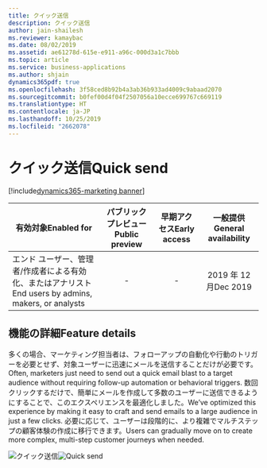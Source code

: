 ```yaml
---
title: クイック送信
description: クイック送信
author: jain-shailesh
ms.reviewer: kamaybac
ms.date: 08/02/2019
ms.assetid: ae61278d-615e-e911-a96c-000d3a1c7bbb
ms.topic: article
ms.service: business-applications
ms.author: shjain
dynamics365pdf: true
ms.openlocfilehash: 3f58ced8b92b4a3ab36b933ad4009c9abaad2070
ms.sourcegitcommit: b0fef00d4f04f2507056a10ecce699767c669119
ms.translationtype: HT
ms.contentlocale: ja-JP
ms.lasthandoff: 10/25/2019
ms.locfileid: "2662078"
---
```

# <a name="quick-send"></a><span data-ttu-id="c479a-103">クイック送信</span><span class="sxs-lookup"><span data-stu-id="c479a-103">Quick send</span></span>
[!include[dynamics365-marketing banner](../includes/dynamics365-marketing.md)]

| <span data-ttu-id="c479a-104">有効対象</span><span class="sxs-lookup"><span data-stu-id="c479a-104">Enabled for</span></span>    |  <span data-ttu-id="c479a-105">パブリック プレビュー</span><span class="sxs-lookup"><span data-stu-id="c479a-105">Public preview</span></span> | <span data-ttu-id="c479a-106">早期アクセス</span><span class="sxs-lookup"><span data-stu-id="c479a-106">Early access</span></span> | <span data-ttu-id="c479a-107">一般提供</span><span class="sxs-lookup"><span data-stu-id="c479a-107">General availability</span></span> | 
| ---------- | :----------: |:----------: |:----------: |
|<span data-ttu-id="c479a-108">エンド ユーザー、管理者/作成者による有効化、またはアナリスト</span><span class="sxs-lookup"><span data-stu-id="c479a-108">End users by admins, makers, or analysts</span></span>|-|-| <span data-ttu-id="c479a-109">2019 年 12 月</span><span class="sxs-lookup"><span data-stu-id="c479a-109">Dec 2019</span></span>|






## <a name="feature-details"></a><span data-ttu-id="c479a-110">機能の詳細</span><span class="sxs-lookup"><span data-stu-id="c479a-110">Feature details</span></span>
<!--feature detail start -->
<span data-ttu-id="c479a-111">多くの場合、マーケティング担当者は、フォローアップの自動化や行動のトリガーを必要とせず、対象ユーザーに迅速にメールを送信することだけが必要です。</span><span class="sxs-lookup"><span data-stu-id="c479a-111">Often, marketers just need to send out a quick email blast to a target audience without requiring follow-up automation or behavioral triggers.</span></span> <span data-ttu-id="c479a-112">数回クリックするだけで、簡単にメールを作成して多数のユーザーに送信できるようにすることで、このエクスペリエンスを最適化しました。</span><span class="sxs-lookup"><span data-stu-id="c479a-112">We’ve optimized this experience by making it easy to craft and send emails to a large audience in just a few clicks.</span></span> <span data-ttu-id="c479a-113">必要に応じて、ユーザーは段階的に、より複雑でマルチステップの顧客体験の作成に移行できます。</span><span class="sxs-lookup"><span data-stu-id="c479a-113">Users can gradually move on to create more complex, multi-step customer journeys when needed.</span></span>
<!--feature detail end -->

<span data-ttu-id="c479a-114">![クイック送信](media/quick-send.png "クイック送信")</span><span class="sxs-lookup"><span data-stu-id="c479a-114">![Quick send](media/quick-send.png "Quick send")</span></span>
<!-- Picture 1 -->








